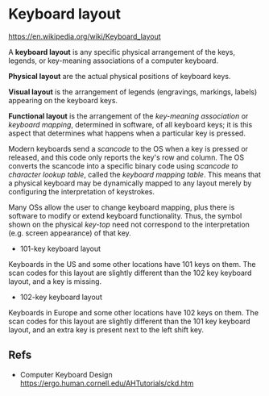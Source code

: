 # Keyboard layout

https://en.wikipedia.org/wiki/Keyboard_layout

A **keyboard layout** is any specific physical arrangement of the keys, legends, or key-meaning associations of a computer keyboard.

**Physical layout** are the actual physical positions of keyboard keys.

**Visual layout** is the arrangement of legends (engravings, markings, labels) appearing on the keyboard keys.

**Functional layout** is the arrangement of the *key-meaning association* or *keyboard mapping*, determined in software, of all keyboard keys; it is this aspect that determines what happens when a particular key is pressed.

Modern keyboards send a *scancode* to the OS when a key is pressed or released, and this code only reports the key's row and column. The OS converts the scancode into a specific binary code using *scancode to character lookup table*, called the *keyboard mapping table*. This means that a physical keyboard may be dynamically mapped to any layout merely by configuring the interpretation of keystrokes.

Many OSs allow the user to change keyboard mapping, plus there is software to modify or extend keyboard functionality. Thus, the symbol shown on the physical *key-top* need not correspond to the interpretation (e.g. screen appearance) of that key.



* 101-key keyboard layout

Keyboards in the US and some other locations have 101 keys on them.
The scan codes for this layout are slightly different than the 102 key keyboard layout, and a key is missing. 

* 102-key keyboard layout

Keyboards in Europe and some other locations have 102 keys on them.
The scan codes for this layout are slightly different than the 101 key keyboard layout, and an extra key is present next to the left shift key. 


## Refs


* Computer Keyboard Design
https://ergo.human.cornell.edu/AHTutorials/ckd.htm
